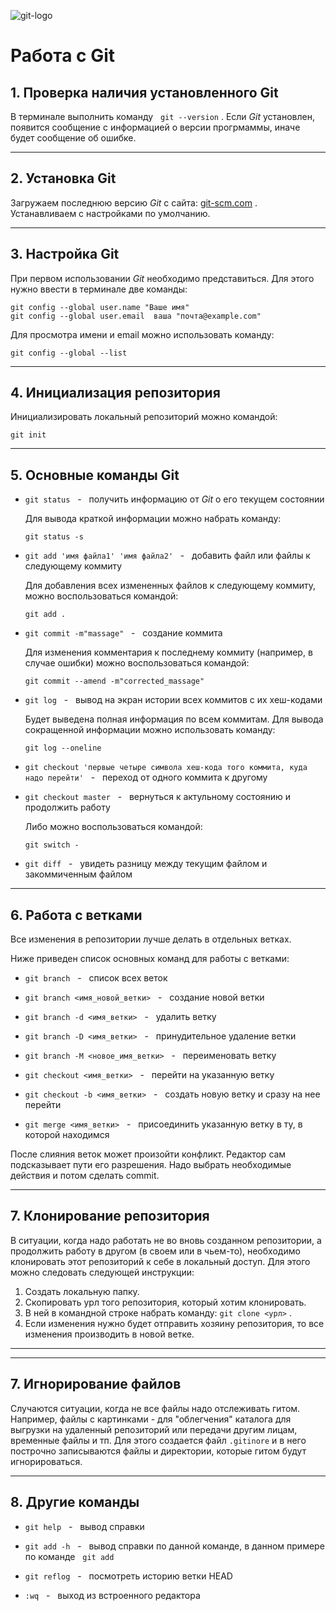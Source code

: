 ![git-logo](Git-Logo.png "git-logo")

# **Работа с Git**

## 1. Проверка наличия установленного Git
  В терминале выполнить команду &nbsp; `git --version` . Если *Git* установлен, появится сообщение с информацией о версии прогрмаммы, иначе будет сообщение об ошибке.

___

## 2. Установка Git
Загружаем последнюю версию *Git* с сайта:
[git-scm.com](https://git-scm.com/downloads "git") .
Устанавливаем с настройками по умолчанию.

***

## 3. Настройка Git
При первом использовании *Git* необходимо представиться.
Для этого нужно ввести в терминале две команды:

```
git config --global user.name "Ваше имя"
git config --global user.email  ваша "почта@example.com"
```
  
Для просмотра имени и email можно использовать команду:

`git config --global --list`

---

## 4. Инициализация репозитория
Инициализировать локальный репозиторий можно командой:

`git init`

---

## 5. Основные команды Git
- `git status` &nbsp; - &nbsp; получить информацию от *Git* о его текущем состоянии

  Для вывода краткой информации можно набрать команду:
  
  `git status -s`

* `git add 'имя файла1' 'имя файла2'` &nbsp; - &nbsp; добавить файл или файлы к следующему коммиту

  Для добавления всех измененных файлов к следующему коммиту, можно воспользоваться командой:

  `git add .`

+ `git commit -m"massage"` &nbsp; - &nbsp; создание коммита

  Для изменения комментария к последнему коммиту (например, в случае ошибки) можно воспользоваться командой:

  `git commit --amend -m"corrected_massage"`

* `git log` &nbsp; - &nbsp; вывод на экран истории всех коммитов с их хеш-кодами

  Будет выведена полная информация по всем коммитам. Для вывода сокращенной информации можно использовать команду: 
  
  `git log --oneline`

* `git checkout 'первые четыре символа хеш-кода того коммита, куда надо перейти'` &nbsp; - &nbsp; переход от одного коммита к другому

* `git checkout master` &nbsp; - &nbsp; вернуться к актульному состоянию и продолжить работу

  Либо можно воспользоваться командой:

  `git switch -`

* `git diff` &nbsp; - &nbsp; увидеть разницу между текущим файлом и закоммиченным файлом

***

## 6. Работа с ветками
Все изменения в репозитории лучше делать в отдельных ветках. 

Ниже приведен список основных команд для работы с ветками:

* `git branch` &nbsp; - &nbsp; список всех веток

* `git branch <имя_новой_ветки>` &nbsp; - &nbsp; создание новой ветки

* `git branch -d <имя_ветки>` &nbsp; - &nbsp; удалить ветку

* `git branch -D <имя_ветки>` &nbsp; - &nbsp; принудительное удаление ветки

* `git branch -M <новое_имя_ветки>` &nbsp; - &nbsp; переименовать ветку

* `git checkout <имя_ветки>` &nbsp; - &nbsp; перейти на указанную ветку

* `git checkout -b <имя_ветки>` &nbsp; - &nbsp; создать новую ветку и сразу на нее перейти

* `git merge <имя_ветки>` &nbsp; - &nbsp; присоединить указанную ветку в ту, в которой находимся

После слияния веток может произойти конфликт. Редактор сам подсказывает пути его разрешения. Надо выбрать необходимые действия и потом сделать commit.

***
## 7. Клонирование репозитория

В ситуации, когда надо работать не во вновь созданном репозитории, а продолжить работу в другом (в своем или в чьем-то), необходимо клонировать этот репозиторий к себе в локальный доступ. Для этого можно следовать следующей инструкции:
  1. Создать локальную папку.
  2. Скопировать урл того репозитория, который хотим клонировать.
  3. В ней в командной строке набрать команду: 
  `git clone <урл>` .
  4. Если изменения нужно будет отправить хозяину репозитория, то
  все изменения производить в новой ветке.

***



***

## 7. Игнорирование файлов

Случаются ситуации, когда не все файлы надо отслеживать гитом. Например, файлы с картинками - для "облегчения" каталога для выгрузки на удаленный репозиторий или передачи другим лицам, временные файлы и тп. Для этого создается файл 
`.gitinore` и в него построчно записываются файлы и директории, которые гитом будут игнорироваться. 

***

## 8. Другие команды

* `git help` &nbsp; - &nbsp; вывод справки

* `git add -h`  &nbsp; - &nbsp; вывод справки по данной команде, в данном примере по команде &nbsp; `git add` 

* `git reflog` &nbsp; - &nbsp; посмотреть историю ветки HEAD

* `:wq` &nbsp; - &nbsp; выход из встроенного редактора
